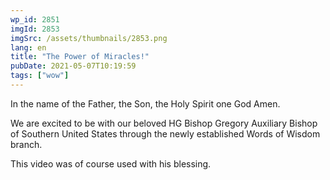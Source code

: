 ```yaml
---
wp_id: 2851
imgId: 2853
imgSrc: /assets/thumbnails/2853.png
lang: en
title: "The Power of Miracles!"
pubDate: 2021-05-07T10:19:59
tags: ["wow"]
---
```


<!-- page: 6 -->

<p>In the name of the Father, the Son, the Holy Spirit one God Amen.</p>
<p>We are excited to be with our beloved HG Bishop Gregory Auxiliary Bishop of Southern United States through the newly established Words of Wisdom branch.</p>
<p>This video was of course used with his blessing.</p>
<p>&nbsp;</p>
